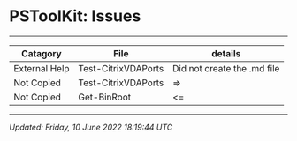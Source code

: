 # PSToolKit: Issues

---

| Catagory      | File                | details                     |
| ------------- | ------------------- | --------------------------- |
| External Help | Test-CitrixVDAPorts | Did not create the .md file |
| Not Copied    | Test-CitrixVDAPorts | =>                          |
| Not Copied    | Get-BinRoot         | <=                          |

---

*Updated: Friday, 10 June 2022 18:19:44 UTC*
